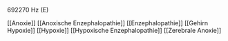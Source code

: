 692270 Hz (E)

[[Anoxie]]
[[Anoxische Enzephalopathie]]
[[Enzephalopathie]]
[[Gehirn Hypoxie]]
[[Hypoxie]]
[[Hypoxische Enzephalopathie]]
[[Zerebrale Anoxie]]